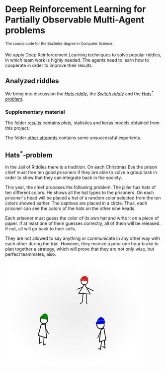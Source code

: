 # Deep Reinforcement Learning for Partially Observable Multi-Agent problems

<sup>The source code for the Bachelor degree in Computer Science.</sup>

We apply Deep Reinforcement Learning techniques to solve popular riddles,
in which team work is highly needed. The agents need to learn how to cooperate 
in order to improve their results.  

## Analyzed riddles
We bring into discussion the [_Hats riddle_](https://github.com/StefanCobeli/Deep-Reinforcement-Learning-for-Partially-Observable-Multi-Agent-problems/blob/master/hats_riddle_keras.ipynb), 
the [_Switch riddle_](https://github.com/StefanCobeli/Deep-Reinforcement-Learning-for-Partially-Observable-Multi-Agent-problems/blob/master/switch_riddle_keras.ipynb)
and the [_Hats<sup>*</sup> problem_](https://github.com/StefanCobeli/Deep-Reinforcement-Learning-for-Partially-Observable-Multi-Agent-problems/blob/master/hat_problem_sumary.ipynb).


### Supplementary material
The folder [results](https://github.com/StefanCobeli/Deep-Reinforcement-Learning-for-Partially-Observable-Multi-Agent-problems/tree/master/results) contains plots, statistics and keras models obtained from this project.  

The folder [other attepmts](https://github.com/StefanCobeli/Deep-Reinforcement-Learning-for-Partially-Observable-Multi-Agent-problems/tree/master/other%20attempts) contains some unsuccessful experients.

## Hats$^*$-problem

In the Jail of Riddles there is a tradition. On each Christmas Eve the prison chief must 
free ten 
good prisoners if they are able to solve a group task in order to show that they can integrate back in the 
society.
	
This year, the chief proposes the following problem.  The jailer has hats of ten different colors. He 
shows 
all the hat types to the prisoners. On each prisoner's head will be placed a hat of a random color 
selected from the ten colors showed earlier. The captives are placed in a circle. Thus, each prisoner can see 
the colors of the hats on the other nine heads.
	
Each prisoner must guess the color of its own hat and write it on a piece of paper. If at least one 
of them  guesses correctly, all of them will be released. If not, all will go back to their cells.

They are 
not allowed to say  anything or communicate in any other way with each other during the trial. However, they 
receive a prior one hour brake to plan together a strategy, which will prove that they are not only wise, but 
perfect teammates, also.

![One possible scenario of the Hats$^*$-problem](images/TreiCaciuli.png)
